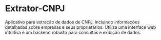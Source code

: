 # Extrator-CNPJ
Aplicativo para extração de dados de CNPJ, incluindo informações detalhadas sobre empresas e seus proprietários. Utiliza uma interface web intuitiva e um backend robusto para consultas e exibição de dados.
